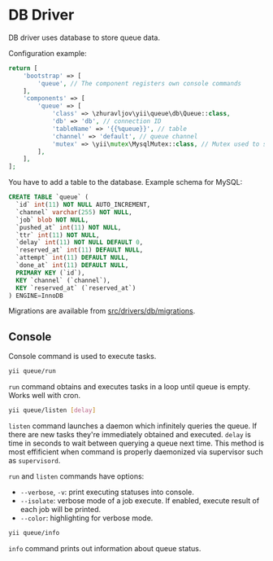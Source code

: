 DB Driver
=========

DB driver uses database to store queue data.

Configuration example:

```php
return [
    'bootstrap' => [
        'queue', // The component registers own console commands
    ],
    'components' => [
        'queue' => [
            'class' => \zhuravljov\yii\queue\db\Queue::class,
            'db' => 'db', // connection ID
            'tableName' => '{{%queue}}', // table
            'channel' => 'default', // queue channel
            'mutex' => \yii\mutex\MysqlMutex::class, // Mutex used to sync queries
        ],
    ],
];
```

You have to add a table to the database. Example schema for MySQL:

```SQL
CREATE TABLE `queue` (
  `id` int(11) NOT NULL AUTO_INCREMENT,
  `channel` varchar(255) NOT NULL,
  `job` blob NOT NULL,
  `pushed_at` int(11) NOT NULL,
  `ttr` int(11) NOT NULL,
  `delay` int(11) NOT NULL DEFAULT 0,
  `reserved_at` int(11) DEFAULT NULL,
  `attempt` int(11) DEFAULT NULL,
  `done_at` int(11) DEFAULT NULL,
  PRIMARY KEY (`id`),
  KEY `channel` (`channel`),
  KEY `reserved_at` (`reserved_at`)
) ENGINE=InnoDB
```

Migrations are available from [src/drivers/db/migrations](../../src/drivers/db/migrations).

Console
-------

Console command is used to execute tasks.

```bash
yii queue/run
```

`run` command obtains and executes tasks in a loop until queue is empty. Works well with cron.

```bash
yii queue/listen [delay]
```

`listen` command launches a daemon which infinitely queries the queue. If there are new tasks they're immediately
obtained and executed. `delay` is time in seconds to wait between querying a queue next time.
This method is most effificient when command is properly daemonized via supervisor such as
`supervisord`.

`run` and `listen` commands have options:

- `--verbose`, `-v`: print executing statuses into console.
- `--isolate`: verbose mode of a job execute. If enabled, execute result of each job will be printed.
- `--color`: highlighting for verbose mode.

```bash
yii queue/info
```

`info` command prints out information about queue status.
